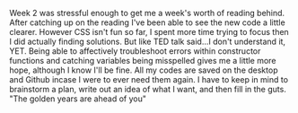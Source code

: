 Week 2 was stressful enough to get me a week's worth of reading behind.  After catching up on the reading I've been able to see the new code a little clearer. However CSS isn't fun so far, I spent more time trying to focus then I did actually finding solutions.  But like TED talk said...I don't understand it, YET.  Being able to affectively troubleshoot errors within constructor functions and catching variables being misspelled gives me a little more hope, although I know I'll be fine.  All my codes are saved on the desktop and Github incase I were to ever need them again.  I have to keep in mind to brainstorm a plan, write out an idea of what I want, and then fill in the guts.  "The golden years are ahead of you"
